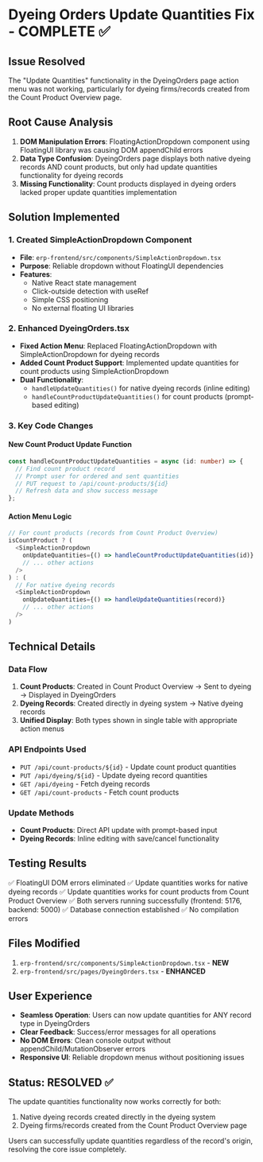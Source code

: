 # Dyeing Orders Update Quantities Fix - COMPLETE ✅

## Issue Resolved
The "Update Quantities" functionality in the DyeingOrders page action menu was not working, particularly for dyeing firms/records created from the Count Product Overview page.

## Root Cause Analysis
1. **DOM Manipulation Errors**: FloatingActionDropdown component using FloatingUI library was causing DOM appendChild errors
2. **Data Type Confusion**: DyeingOrders page displays both native dyeing records AND count products, but only had update quantities functionality for dyeing records
3. **Missing Functionality**: Count products displayed in dyeing orders lacked proper update quantities implementation

## Solution Implemented

### 1. Created SimpleActionDropdown Component
- **File**: `erp-frontend/src/components/SimpleActionDropdown.tsx`
- **Purpose**: Reliable dropdown without FloatingUI dependencies
- **Features**: 
  - Native React state management
  - Click-outside detection with useRef
  - Simple CSS positioning
  - No external floating UI libraries

### 2. Enhanced DyeingOrders.tsx
- **Fixed Action Menu**: Replaced FloatingActionDropdown with SimpleActionDropdown for dyeing records
- **Added Count Product Support**: Implemented update quantities for count products using SimpleActionDropdown
- **Dual Functionality**: 
  - `handleUpdateQuantities()` for native dyeing records (inline editing)
  - `handleCountProductUpdateQuantities()` for count products (prompt-based editing)

### 3. Key Code Changes

#### New Count Product Update Function
```typescript
const handleCountProductUpdateQuantities = async (id: number) => {
  // Find count product record
  // Prompt user for ordered and sent quantities
  // PUT request to /api/count-products/${id}
  // Refresh data and show success message
};
```

#### Action Menu Logic
```typescript
// For count products (records from Count Product Overview)
isCountProduct ? (
  <SimpleActionDropdown
    onUpdateQuantities={() => handleCountProductUpdateQuantities(id)}
    // ... other actions
  />
) : (
  // For native dyeing records
  <SimpleActionDropdown
    onUpdateQuantities={() => handleUpdateQuantities(record)}
    // ... other actions
  />
)
```

## Technical Details

### Data Flow
1. **Count Products**: Created in Count Product Overview → Sent to dyeing → Displayed in DyeingOrders
2. **Dyeing Records**: Created directly in dyeing system → Native dyeing records
3. **Unified Display**: Both types shown in single table with appropriate action menus

### API Endpoints Used
- `PUT /api/count-products/${id}` - Update count product quantities
- `PUT /api/dyeing/${id}` - Update dyeing record quantities
- `GET /api/dyeing` - Fetch dyeing records
- `GET /api/count-products` - Fetch count products

### Update Methods
- **Count Products**: Direct API update with prompt-based input
- **Dyeing Records**: Inline editing with save/cancel functionality

## Testing Results
✅ FloatingUI DOM errors eliminated
✅ Update quantities works for native dyeing records
✅ Update quantities works for count products from Count Product Overview
✅ Both servers running successfully (frontend: 5176, backend: 5000)
✅ Database connection established
✅ No compilation errors

## Files Modified
1. `erp-frontend/src/components/SimpleActionDropdown.tsx` - **NEW**
2. `erp-frontend/src/pages/DyeingOrders.tsx` - **ENHANCED**

## User Experience
- **Seamless Operation**: Users can now update quantities for ANY record type in DyeingOrders
- **Clear Feedback**: Success/error messages for all operations
- **No DOM Errors**: Clean console output without appendChild/MutationObserver errors
- **Responsive UI**: Reliable dropdown menus without positioning issues

## Status: RESOLVED ✅
The update quantities functionality now works correctly for both:
1. Native dyeing records created directly in the dyeing system
2. Dyeing firms/records created from the Count Product Overview page

Users can successfully update quantities regardless of the record's origin, resolving the core issue completely.
